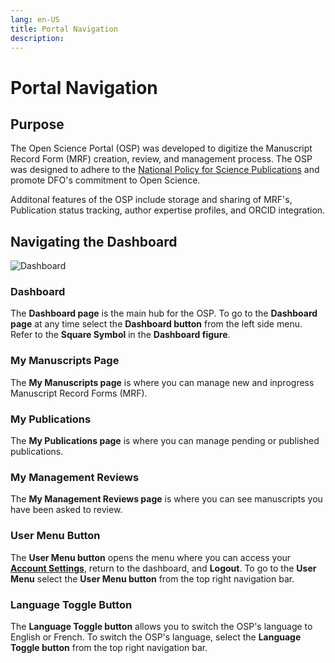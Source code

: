 ```yaml
---
lang: en-US
title: Portal Navigation
description:
---
```

# Portal Navigation

## Purpose

The Open Science Portal (OSP) was developed to digitize the Manuscript Record
Form (MRF) creation, review, and management process. The OSP was designed to adhere to
the [National Policy for Science
Publications](https://www.dfo-mpo.gc.ca/about-notre-sujet/publications/science/policy-politique/index-eng.html)
and promote DFO's commitment to Open Science.

Additonal features of the OSP include storage and sharing of MRF's, Publication
status tracking, author expertise profiles, and ORCID integration.

## Navigating the Dashboard

![Dashboard](/images/welcome/dashboard.png)

### Dashboard

The **Dashboard page** is the main hub for the OSP. To go to the **Dashboard page**
at any time select the **Dashboard button** from the left side menu. Refer to
the **Square Symbol** in the **Dashboard figure**.

### My Manuscripts Page

The **My Manuscripts page** is where you can manage new and inprogress
Manuscript Record Forms (MRF).

### My Publications

The **My Publications page** is where you can manage pending or published
publications.

### My Management Reviews

The **My Management Reviews page** is where you can see manuscripts you have
been asked to review.

### User Menu Button

The **User Menu button** opens the menu where you can access your **[Account Settings](/en/account/account-customization)**, return
to the dashboard, and **Logout**. To go to the **User Menu** select the **User
Menu button** from the top right navigation bar.

### Language Toggle Button

The **Language Toggle button** allows you to switch the OSP's language
to English or French. To switch the OSP's language, select the **Language
Toggle button** from the top right navigation bar.